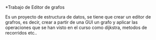*Trabajo de Editor de grafos

Es un proyecto de estructura de datos, se tiene que crear un editor de grafros, es decir, crear a partir de una GUI un grafo y aplicar 
las operaciones que se han visto en el curso como dijkstra, metodos de recorridos etc..


